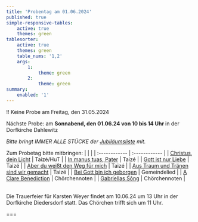```yaml
---
title: 'Probentag am 01.06.2024'
published: true
simple-responsive-tables:
    active: true
    themes: green
tablesorter:
    active: true
    themes: green
    table_nums: '1,2'
    args:
        1:
            theme: green
        2:
            theme: green
summary:
    enabled: '1'
---
```


!! Keine Probe am Freitag, den 31.05.2024

Nächste Probe: am <b>Sonnabend, den 01.06.24 von 10 bis 14 Uhr </b>in der Dorfkirche Dahlewitz
<br/>

<i>Bitte bringt IMMER ALLE STÜCKE der [<i class="fa fa-hand-o-right"></i>Jubiläumsliste](/choerchen-intern/choerchennoten/tag:Jubiläumskonzert%202025/query:Jubiläumskonzert%202025)  mit.</i>
</br>

Zum Probetag bitte mitbringen:
|   |   | 
| :------------ | :------------ | 
| [<i class="fa fa-hand-o-right"></i> Christus, dein Licht](/choerchen-intern/gemeindelieder/taize_9_jesus_le_christ) | Taizé/HuT |
| [<i class="fa fa-hand-o-right"></i> In manus tuas, Pater](/choerchen-intern/gemeindelieder/taize_30_in_manus_tuas_pater) | Taizé |
| [<i class="fa fa-hand-o-right"></i> Gott ist nur Liebe](/choerchen-intern/gemeindelieder/taize_113_gott_ist_nur_liebe) | Taizé |
| [<i class="fa fa-hand-o-right"></i> Aber du weißt den Weg für mich](/choerchen-intern/gemeindelieder/taize_139_aber_du_weisst_den_weg_fuer_mich) | Taizé |
| [<i class="fa fa-hand-o-right"></i> Aus Traum und Tränen sind wir gemacht](/choerchen-intern/gemeindelieder/hut_199_aus_traeumen_und_traenen_sind_wir_gemacht) | Taizé |
| [<i class="fa fa-hand-o-right"></i> Bei Gott bin ich geborgen](/choerchen-intern/gemeindelieder/bei_gott_bin_ich_geborgen) | Gemeindelied |
| [<i class="fa fa-hand-o-right"></i> A Clare Benediction](/choerchen-intern/choerchennoten/a-clare-benediction) | Chörchennoten |
| [<i class="fa fa-hand-o-right"></i> Gabriellas Sông](/choerchen-intern/choerchennoten/gabriellas-sang) | Chörchennoten |

</br>
Die Trauerfeier für Karsten Weyer findet am 10.06.24 um 13 Uhr in der Dorfkirche Diedersdorf statt. Das Chörchen trifft sich um 11 Uhr.

===
